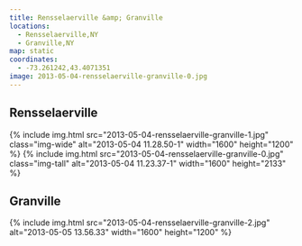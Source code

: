 ```yaml
---
title: Rensselaerville &amp; Granville
locations:
  - Rensselaerville,NY
  - Granville,NY
map: static
coordinates:
  - -73.261242,43.4071351
image: 2013-05-04-rensselaerville-granville-0.jpg
---
```


## Rensselaerville

<div class="photos">

{% include img.html src="2013-05-04-rensselaerville-granville-1.jpg" class="img-wide" alt="2013-05-04 11.28.50-1" width="1600" height="1200" %}
{% include img.html src="2013-05-04-rensselaerville-granville-0.jpg" class="img-tall" alt="2013-05-04 11.23.37-1" width="1600" height="2133" %}

</div>

## Granville

<div class="photos">

{% include img.html src="2013-05-04-rensselaerville-granville-2.jpg" alt="2013-05-05 13.56.33" width="1600" height="1200" %}

</div>
